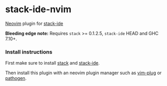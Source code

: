 # stack-ide-nvim

[Neovim](http://neovim.io) plugin for [stack-ide](https://github.com/commercialhaskell/stack-ide)

**Bleeding edge note:** 
Requires `stack` >= 0.1.2.5, `stack-ide` HEAD and GHC 7.10+.

### Install instructions

First make sure to install
[stack](https://github.com/commercialhaskell/stack#user-content-how-to-install)
and [stack-ide](https://github.com/commercialhaskell/stack-ide).

Then install this plugin with an neovim plugin manager such as
[vim-plug](https://github.com/junegunn/vim-plug) or
[pathogen](https://github.com/tpope/vim-pathogen).
